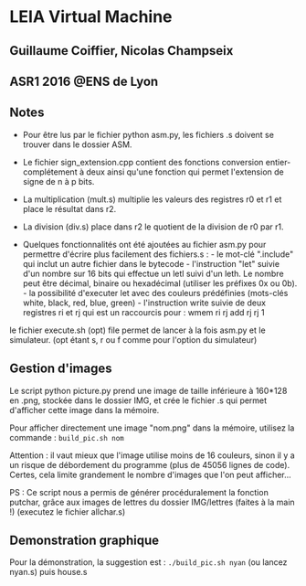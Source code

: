 # LEIA Virtual Machine
## Guillaume Coiffier, Nicolas Champseix
## ASR1 2016 @ENS de Lyon

## Notes

- Pour être lus par le fichier python asm.py, les fichiers .s doivent se trouver dans le dossier ASM.

- Le fichier sign_extension.cpp contient des fonctions conversion entier-complétement à deux ainsi qu'une fonction qui permet l'extension de signe de n à p bits.

- La multiplication (mult.s) multiplie les valeurs des registres r0 et r1 et place le résultat dans r2.

- La division (div.s) place dans r2 le quotient de la division de r0 par r1.

- Quelques fonctionnalités ont été ajoutées au fichier asm.py pour permettre d'écrire plus facilement des fichiers.s :
      - le mot-clé ".include" qui inclut un autre fichier dans le bytecode
      - l'instruction "let" suivie d'un nombre sur 16 bits qui effectue un letl suivi d'un leth. Le nombre peut être décimal, binaire ou hexadécimal (utiliser les préfixes 0x ou 0b).
      - la possibilité d'executer let avec des couleurs prédéfinies (mots-clés white, black, red, blue, green)
      - l'instruction write suivie de deux registres ri et rj qui est un raccourcis pour :
      		wmem ri rj
      		add rj rj 1


le fichier execute.sh (opt) file permet de lancer à la fois asm.py et le simulateur. (opt étant s, r ou f comme pour l'option du simulateur)

## Gestion d'images

Le script python picture.py prend une image de taille inférieure à 160*128 en .png, stockée dans le dossier IMG, et crée le fichier .s qui permet d'afficher cette image dans la mémoire.

Pour afficher directement une image "nom.png" dans la mémoire, utilisez la commande :
`build_pic.sh nom`

Attention : il vaut mieux que l'image utilise moins de 16 couleurs, sinon il y a un risque de débordement du programme (plus de 45056 lignes de code). Certes, cela limite grandement le nombre d'images que l'on peut afficher...

PS : Ce script nous a permis de générer procéduralement la fonction putchar, grâce aux images de lettres du dossier IMG/lettres (faites à la main !) (executez le fichier allchar.s)

## Demonstration graphique

Pour la démonstration, la suggestion est :
`./build_pic.sh nyan` (ou lancez nyan.s)  puis   house.s
